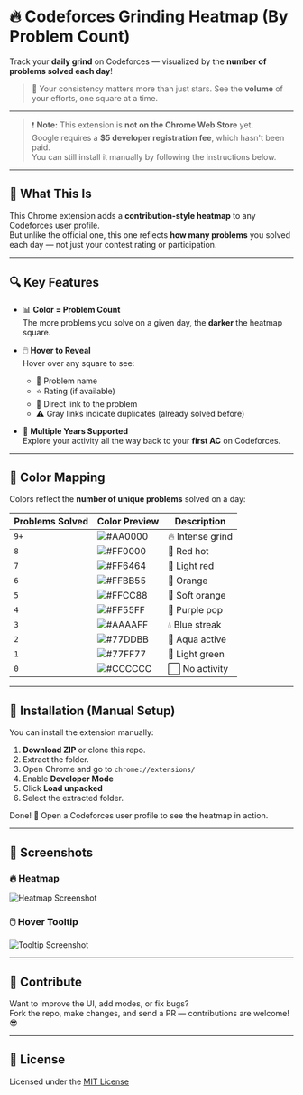 # 🔥 Codeforces Grinding Heatmap (By Problem Count)

Track your **daily grind** on Codeforces — visualized by the **number of problems solved each day**!

> 📅 Your consistency matters more than just stars. See the **volume** of your efforts, one square at a time.

---

> ❗ **Note:** This extension is **not on the Chrome Web Store** yet.  
> Google requires a **$5 developer registration fee**, which hasn't been paid.  
> You can still install it manually by following the instructions below.

---

## 🧠 What This Is

This Chrome extension adds a **contribution-style heatmap** to any Codeforces user profile.  
But unlike the official one, this one reflects **how many problems** you solved each day — not just your contest rating or participation.

---

## 🔍 Key Features

- 📊 **Color = Problem Count**  
  The more problems you solve on a given day, the **darker** the heatmap square.

- 🖱️ **Hover to Reveal**  
  Hover over any square to see:
  - 🧠 Problem name  
  - ⭐ Rating (if available)  
  - 🔗 Direct link to the problem  
  - ⚠️ Gray links indicate duplicates (already solved before)

- 📅 **Multiple Years Supported**  
  Explore your activity all the way back to your **first AC** on Codeforces.

---

## 🌈 Color Mapping

Colors reflect the **number of unique problems** solved on a day:

| Problems Solved | Color Preview | Description       |
|-----------------|---------------|-------------------|
| `9+`            | ![#AA0000](https://placehold.co/15x15/AA0000/AA0000.png) | 🔥 Intense grind |
| `8`             | ![#FF0000](https://placehold.co/15x15/FF0000/FF0000.png) | 🔴 Red hot      |
| `7`             | ![#FF6464](https://placehold.co/15x15/FF6464/FF6464.png) | 🍓 Light red    |
| `6`             | ![#FFBB55](https://placehold.co/15x15/FFBB55/FFBB55.png) | 🍊 Orange       |
| `5`             | ![#FFCC88](https://placehold.co/15x15/FFCC88/FFCC88.png) | 🍑 Soft orange  |
| `4`             | ![#FF55FF](https://placehold.co/15x15/FF55FF/FF55FF.png) | 💜 Purple pop   |
| `3`             | ![#AAAAFF](https://placehold.co/15x15/AAAAFF/AAAAFF.png) | 💧 Blue streak  |
| `2`             | ![#77DDBB](https://placehold.co/15x15/77DDBB/77DDBB.png) | 🫧 Aqua active  |
| `1`             | ![#77FF77](https://placehold.co/15x15/77FF77/77FF77.png) | 🌱 Light green  |
| `0`             | ![#CCCCCC](https://placehold.co/15x15/CCCCCC/CCCCCC.png) | ⬜ No activity  |

---

## 🚀 Installation (Manual Setup)

You can install the extension manually:

1. **Download ZIP** or clone this repo.
2. Extract the folder.
3. Open Chrome and go to `chrome://extensions/`
4. Enable **Developer Mode**
5. Click **Load unpacked**
6. Select the extracted folder.

Done! 🎉 Open a Codeforces user profile to see the heatmap in action.

---

## 📸 Screenshots

### 🔥 Heatmap
![Heatmap Screenshot](https://github.com/user-attachments/assets/6606ce43-dd9e-45bb-8a43-26b25bec6e5f)

### 🖱️ Hover Tooltip
![Tooltip Screenshot](https://github.com/user-attachments/assets/ba2c802e-870a-4ec8-af33-34cfc9a37459)

---

## 🤝 Contribute

Want to improve the UI, add modes, or fix bugs?  
Fork the repo, make changes, and send a PR — contributions are welcome! 😎

---

## 📜 License

Licensed under the [MIT License](./LICENSE)

